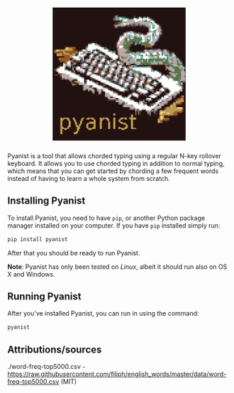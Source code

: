 
<h1 align="center">
<img src="logo.png" alt="Pyanist" width="300" />
</h1>


Pyanist is a tool that allows chorded typing using a regular N-key rollover keyboard.
It allows you to use chorded typing in addition to normal typing, which means that you can
get started by chording a few frequent words instead of having to learn a whole system 
from scratch.

## Installing Pyanist

To install Pyanist, you need to have `pip`, or another Python package manager
installed on your computer. If you have `pip` installed simply run:

```bash
pip install pyanist
```

After that you should be ready to run Pyanist.

**Note**: Pyanist has only been tested on _Linux_, albeit it should run also on OS X and Windows.


## Running Pyanist

After you've installed Pyanist, you can run in using the command:

```bash
pyanist
```


## Attributions/sources

./word-freq-top5000.csv - https://raw.githubusercontent.com/filiph/english_words/master/data/word-freq-top5000.csv (MIT)



